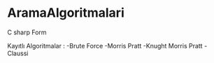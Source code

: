 # AramaAlgoritmalari
C sharp Form


Kayıtlı Algoritmalar :
-Brute Force
-Morris Pratt
-Knught Morris Pratt
-Claussi
